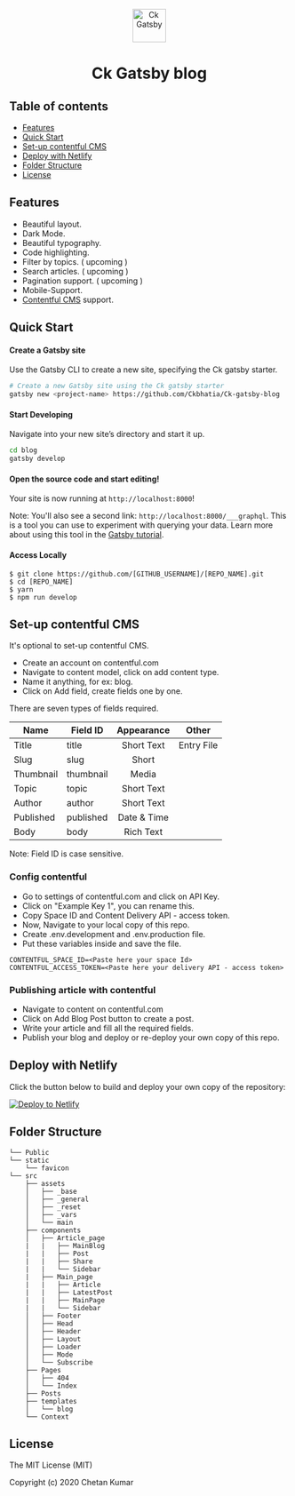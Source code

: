 <p align="center">
  <a href="https://github.com/Ckbhatia/Ck-gatsby-blog">
    <img alt="Ck Gatsby" src="https://i.ibb.co/N94vJt0/ckgatsbyicon.png" width="60" />
  </a>
</p>
<h1 align="center">
  Ck Gatsby blog
</h1>

## Table of contents
+ [Features](http://github.com/ckbhatia/Ck-gatsby-blog#features)
+ [Quick Start](http://github.com/ckbhatia/Ck-gatsby-blog#quick-start)
+ [Set-up contentful CMS](http://github.com/ckbhatia/Ck-gatsby-blog#set-up)
+ [Deploy with Netlify](http://github.com/ckbhatia/Ck-gatsby-blog#deploy-with-netlify)
+ [Folder Structure](http://github.com/ckbhatia/Ck-gatsby-blog#folder-structure)
+ [License](http://github.com/ckbhatia/Ck-gatsby-blog#license)

## Features
+ Beautiful layout.
+ Dark Mode.
+ Beautiful typography.
+ Code highlighting.
+ Filter by topics. ( upcoming )
+ Search articles. ( upcoming )
+ Pagination support. ( upcoming )
+ Mobile-Support.
+ [Contentful CMS](http://contentful.com) support.

## Quick Start

#### Create a Gatsby site

Use the Gatsby CLI to create a new site, specifying the Ck gatsby starter.

```sh
# Create a new Gatsby site using the Ck gatsby starter
gatsby new <project-name> https://github.com/Ckbhatia/Ck-gatsby-blog
```

#### Start Developing

Navigate into your new site’s directory and start it up.

```sh
cd blog
gatsby develop
```

#### Open the source code and start editing!

Your site is now running at `http://localhost:8000`!

Note: You'll also see a second link: `http://localhost:8000/___graphql`. This is a tool you can use to experiment with querying your data. Learn more about using this tool in the [Gatsby tutorial](https://www.gatsbyjs.org/tutorial/part-five/#introducing-graphiql).

#### Access Locally
```
$ git clone https://github.com/[GITHUB_USERNAME]/[REPO_NAME].git
$ cd [REPO_NAME]
$ yarn
$ npm run develop
```

## Set-up contentful CMS

It's optional to set-up contentful CMS.
- Create an account on contentful.com
- Navigate to content model, click on add content type.
- Name it anything, for ex: blog.
- Click on Add field, create fields one by one.

There are seven types of fields required.

| Name | Field ID | Appearance | Other |
|---|---|:-:|---|
| Title  | title | Short Text | Entry File |
| Slug | slug | Short |
| Thumbnail | thumbnail | Media |
| Topic | topic | Short Text |
| Author | author | Short Text |
| Published | published | Date & Time  |
| Body | body | Rich Text |

Note: Field ID is case sensitive.

### Config contentful

- Go to settings of contentful.com and click on API Key.
- Click on "Example Key 1", you can rename this.
- Copy Space ID and Content Delivery API - access token.
- Now, Navigate to your local copy of this repo.
- Create .env.development and .env.production file.
- Put these variables inside and save the file.
```
CONTENTFUL_SPACE_ID=<Paste here your space Id>
CONTENTFUL_ACCESS_TOKEN=<Paste here your delivery API - access token>
```

### Publishing article with contentful
- Navigate to content on contentful.com
- Click on Add Blog Post button to create a post.
- Write your article and fill all the required fields.
- Publish your blog and deploy or re-deploy your own copy of this repo.



## Deploy with Netlify

Click the button below to build and deploy your own copy of the repository:

<a href="https://app.netlify.com/start/deploy?repository=http://github.com/ckbhatia/Ck-gatsby-blog" target="_blank"><img src="https://www.netlify.com/img/deploy/button.svg" alt="Deploy to Netlify"></a>


## Folder Structure

```
└── Public
└── static
    └── favicon
└── src
    ├── assets
    │   ├── _base
    │   ├── _general
    │   ├── _reset
    │   ├── _vars
    │   └── main
    ├── components
    │   ├── Article_page
    |   |   ├── MainBlog
    |   |   ├── Post
    |   |   ├── Share
    |   |   └── Sidebar
    |   ├── Main_page
    |   |   ├── Article
    |   |   ├── LatestPost
    |   |   ├── MainPage
    |   |   └── Sidebar
    │   ├── Footer
    │   ├── Head
    │   ├── Header
    │   ├── Layout
    │   ├── Loader
    │   ├── Mode
    │   └── Subscribe
    ├── Pages
    │   ├── 404
    │   └── Index
    ├── Posts
    ├── templates
    │   └── blog
    └── Context

```

## License
The MIT License (MIT)

Copyright (c) 2020 Chetan Kumar
